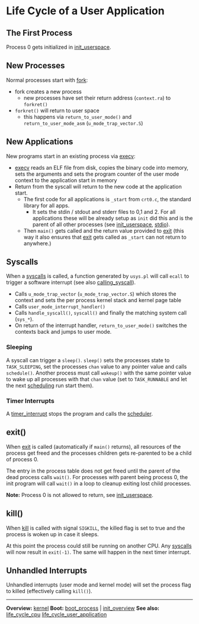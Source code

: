 # Life Cycle of a User Application


## The First Process

Process 0 gets initialized in [init_userspace](../processes/init_userspace.md).


## New Processes

Normal processes start with [fork](../syscalls/fork.md):
- fork creates a new process
	- new processes have set their return address (`context.ra`) to `forkret()`
- `forkret()` will return to user space
	- this happens via `return_to_user_mode()` and `return_to_user_mode_asm` (`u_mode_trap_vector.S`)


## New Applications

New programs start in an existing process via [execv](../syscalls/execv.md):
- [execv](../syscalls/execv.md) reads an ELF file from disk, copies the binary code into memory, sets the arguments and sets the program counter of the user mode context to the application start in memory
- Return from the syscall will return to the new code at the application start.
	- The first code for all applications is `_start` from `crt0.c`, the standard library for all apps.
		- It sets the stdin / stdout and stderr files to 0,1 and 2. For all applications these will be already setup as `init` did this and is the parent of all other processes (see [init_userspace](../processes/init_userspace.md), [stdio](../../misc/stdio.md)).
	- Then `main()` gets called and the return value provided to [exit](../syscalls/exit.md) (this way it also ensures that [exit](../syscalls/exit.md) gets called as `_start` can not return to anywhere.)


## Syscalls

When a [syscalls](../syscalls/syscalls.md) is called, a function generated by `usys.pl` will call `ecall` to trigger a software interrupt (see also [calling_syscall](../syscalls/calling_syscall.md)).

- Calls `u_mode_trap_vector`  (`u_mode_trap_vector.S`) which stores the context and sets the per process kernel stack and kernel page table
- Calls `user_mode_interrupt_handler()`
- Calls `handle_syscall()`, `syscall()` and finally the matching system call (`sys_*`).
- On return of the interrupt handler, `return_to_user_mode()` switches the contexts back and jumps to user mode.

### Sleeping

A syscall can trigger a `sleep()`. 
`sleep()` sets the processes state to `TASK_SLEEPING`, set the processes `chan` value to any pointer value and calls `schedule()`.
Another process must call `wakeup()` with the same pointer value to wake up all processes with that `chan` value (set to `TASK_RUNNABLE` and let the next [scheduling](../processes/scheduling.md) run start them).

### Timer Interrupts

A [timer_interrupt](../interrupts/timer_interrupt.md) stops the program and calls the [scheduler](../processes/scheduling.md).


## exit()

When [exit](../syscalls/exit.md) is called (automatically if `main()` returns), all resources of the process get freed and the processes children gets re-parented to be a child of process 0.

The entry in the process table does not get freed until the parent of the dead process calls `wait()`. For processes with parent being process 0, the init program will call `wait()` in a loop to cleanup exiting lost child processes.

**Note:** Process 0 is not allowed to return, see [init_userspace](../processes/init_userspace.md).


## kill()

When [kill](../syscalls/kill.md) is called with signal `SIGKILL`, the killed flag is set to true and the process is woken up in case it sleeps.

At this point the process could still be running on another CPU. Any [syscalls](../syscalls/syscalls.md) will now result in `exit(-1)`. The same will happen in the next timer interrupt.


## Unhandled Interrupts

Unhandled interrupts (user mode and kernel mode) will set the process flag to killed (effectively calling `kill()`).


---
**Overview:** [kernel](../kernel.md)
**Boot:**
[boot_process](boot_process.md) | [init_overview](init_overview.md)
**See also:**
[life_cycle_cpu](life_cycle_cpu.md) [life_cycle_user_application](life_cycle_user_application.md)
